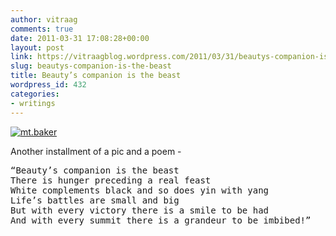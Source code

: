 ```yaml
---
author: vitraag
comments: true
date: 2011-03-31 17:08:28+00:00
layout: post
link: https://vitraagblog.wordpress.com/2011/03/31/beautys-companion-is-the-beast/
slug: beautys-companion-is-the-beast
title: Beauty’s companion is the beast
wordpress_id: 432
categories:
- writings
---
```

[![mt.baker]({{site.images}}/2011/03/Mt.Baker_thumb.jpg)]({{site.images}}/2011/03/mt.baker.jpg)

Another installment of a pic and a poem -
<pre>
“Beauty’s companion is the beast
There is hunger preceding a real feast
White complements black and so does yin with yang
Life’s battles are small and big
But with every victory there is a smile to be had
And with every summit there is a grandeur to be imbibed!”
</pre>